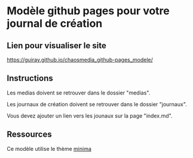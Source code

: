 # Modèle github pages pour votre journal de création


## Lien pour visualiser le site
https://guiray.github.io/chaosmedia_github-pages_modele/


## Instructions

Les medias doivent se retrouver dans le dossier "medias".

Les journaux de création doivent se retrouver dans le dossier "journaux".

Vous devez ajouter un lien vers les jounaux sur la page "index.md".


## Ressources

Ce modèle utilise le thème [minima](https://github.com/jekyll/minima)

